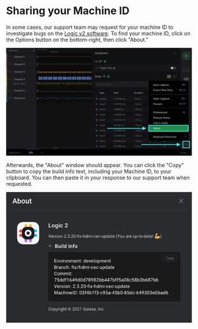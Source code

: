 # Sharing your Machine ID

In some cases, our support team may request for your machine ID to investigate bugs on the [Logic v2 software](https://ideas.saleae.com/f/changelog/). To find your machine ID, click on the Options button on the bottom-right, then click "About."

![Click Options > About to Open the "About" Window](<../.gitbook/assets/Screen Shot 2021-02-11 at 6.08.00 PM.png>)

Afterwards, the "About" window should appear. You can click the "Copy" button to copy the build info text, including your Machine ID, to your clipboard. You can then paste it in your response to our support team when requested.

!["About" Window in the Logic 2 Software](<../.gitbook/assets/Screen Shot 2021-02-11 at 6.09.44 PM.png>)
